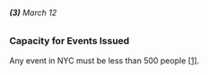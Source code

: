 ###### **(3)** March 12

### Capacity for Events Issued

Any event in NYC must be less than 500 people [[1]](https://www.investopedia.com/historical-timeline-of-covid-19-in-new-york-city-5071986).